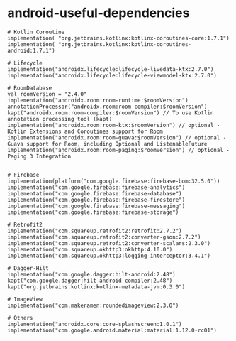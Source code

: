 # android-useful-dependencies

 
    # Kotlin Coroutine
    implementation( "org.jetbrains.kotlinx:kotlinx-coroutines-core:1.7.1")
    implementation( "org.jetbrains.kotlinx:kotlinx-coroutines-android:1.7.1")

    # Lifecycle
    implementation("androidx.lifecycle:lifecycle-livedata-ktx:2.7.0")
    implementation("androidx.lifecycle:lifecycle-viewmodel-ktx:2.7.0")

    # RoomDatabase
    val roomVersion = "2.4.0"
    implementation("androidx.room:room-runtime:$roomVersion")
    annotationProcessor("androidx.room:room-compiler:$roomVersion")
    kapt("androidx.room:room-compiler:$roomVersion") // To use Kotlin annotation processing tool (kapt)
    implementation("androidx.room:room-ktx:$roomVersion") // optional - Kotlin Extensions and Coroutines support for Room
    implementation("androidx.room:room-guava:$roomVersion") // optional - Guava support for Room, including Optional and ListenableFuture
    implementation("androidx.room:room-paging:$roomVersion") // optional - Paging 3 Integration


    # Firebase
    implementation(platform("com.google.firebase:firebase-bom:32.5.0"))
    implementation("com.google.firebase:firebase-analytics")
    implementation("com.google.firebase:firebase-database")
    implementation("com.google.firebase:firebase-firestore")
    implementation("com.google.firebase:firebase-messaging")
    implementation("com.google.firebase:firebase-storage")

    # Retrofit2
    implementation("com.squareup.retrofit2:retrofit:2.7.2")
    implementation("com.squareup.retrofit2:converter-gson:2.7.2")
    implementation("com.squareup.retrofit2:converter-scalars:2.3.0")
    implementation("com.squareup.okhttp3:okhttp:4.10.0")
    implementation("com.squareup.okhttp3:logging-interceptor:3.4.1")

    # Dagger-Hilt
    implementation("com.google.dagger:hilt-android:2.48")
    kapt("com.google.dagger:hilt-android-compiler:2.48")
    kapt("org.jetbrains.kotlinx:kotlinx-metadata-jvm:0.3.0")

    # ImageView
    implementation("com.makeramen:roundedimageview:2.3.0")

    # Others
    implementation("androidx.core:core-splashscreen:1.0.1")
    implementation("com.google.android.material:material:1.12.0-rc01")
